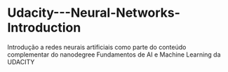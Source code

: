 # Udacity---Neural-Networks-Introduction
Introdução a redes neurais artificiais como parte do conteúdo complementar do nanodegree Fundamentos de AI e Machine Learning da UDACITY
